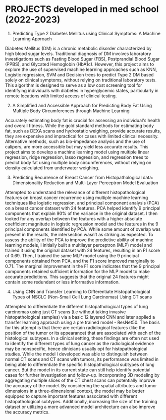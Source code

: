 # PROJECTS developed in med school (2022-2023)

1. Predicting Type 2 Diabetes Mellitus using Clinical Symptoms: A Machine Learning Approach

Diabetes Mellitus (DM) is a chronic metabolic disorder characterized by high blood sugar levels. Traditional diagnosis of DM involves laboratory investigations such as Fasting Blood Sugar (FBS), Postprandial Blood Sugar (PPBS), and Glycated Hemoglobin (HbA1c). However, this project aims to explore the use of supervised machine learning approaches such as KNN, Logistic regression, SVM and Decision trees to predict Type 2 DM based solely on clinical symptoms, without relying on traditional laboratory tests. This algorithm is designed to serve as a low cost screening tool for identifying individuals with diabetes in hyperglycemic states, particularly in remote locations with limited access of clinical testing.

2. A Simplified and Accessible Approach for Predicting Body Fat Using Multiple Body Circumferences through Machine Learning

Accurately estimating body fat is crucial for assessing an individual's health and overall fitness. While the gold standard methods for estimating body fat, such as DEXA scans and hydrostatic weighing, provide accurate results, they are expensive and impractical for cases with limited clinical necessity. Alternative methods, such as bio-impedance analysis and the use of calipers, are more accessible but may yield less accurate results. This project aims to develop a machine learning model using multiple linear regression, ridge regression, lasso regression, and regression trees to predict body fat using multiple body circumferences, without relying on density calculated from underwater weighing.

3. Predicting Recurrence of Breast Cancer from Histopathological data: Dimensionality Reduction and Multi-Layer Perceptron Model Evaluation

Attempted to understand the relevance of different histopathological features on breast cancer recurrence using multiple machine learning techniques like logistic regression, and principal component analysis (PCA) on a breast cancer dataset with 24 features. PCA helped identify 9 principal components that explain 90% of the variance in the original dataset. I then looked for any overlap between the features with a higher absolute coefficient magnitude in logistic regression model and the features in the 9 principal components identified by PCA. While some amount of overlap was present in the results, the intersection wasn’t as striking as expected. To assess the ability of the PCA to improve the predictive ability of machine learning models, I initially built a multilayer perceptron (MLP) model and trained it using the original dataset with 24 features, resulting in an F1 score of 0.69. Then, I trained the same MLP model using the 9 principal components obtained from PCA, and the F1 score improved marginally to 0.71. The marginal improvement in the F1 score indicates that the 9 principal components retained sufficient information for the MLP model to make accurate predictions. This suggests that the original 24 features might contain some redundant or less informative information.

4. Using CNN and Transfer Learning to Differentiate Histopathological Types of NSCLC (Non-Small Cell Lung Carcinomas) Using CT scans

Attempted to differentiate the different histopathological types of lung carcinomas using just CT scans (i.e without taking invasive histopathological samples) via a basic 12 layered CNN and later applied a transfer learning approach using a pre trained model - ResNet50. The basis for this attempt is that there are certain radiological features (like the position of the tumor or its appearance) that are associated with each of the histological subtypes. In a clinical setting, these findings are often not used to identify the different types of lung cancer as the radiological evidence may be nonspecific, hence clinicians usually opt for histopathological studies. While the model I developed was able to distinguish between normal CT scans and CT scans with tumors, its performance was limited in being able to differentiate the specific histopathological subtypes of lung cancer. But the model in its current state can still help identify potential cases for further investigation and follow-up. Incorporating 3D modeling by aggregating multiple slices of the CT chest scans can potentially improve the accuracy of the model. By considering the spatial attributes and tumor dimensions in a three-dimensional context, the model may be better equipped to capture important features associated with different histopathological subtypes. Additionally, increasing the size of the training dataset or utilizing a more advanced model architecture can also improve the accuracy metrics.
